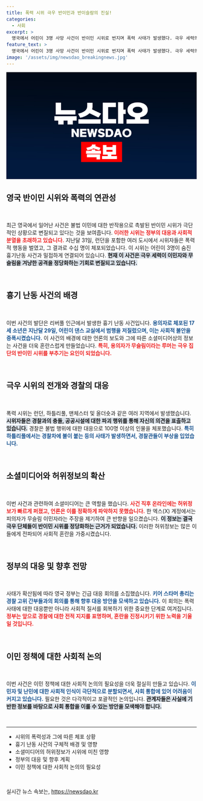 ```yaml
---
title: 폭력 시위 극우 반이민과 반이슬람의 진실!
categories:
  - 사회
excerpt: >
  영국에서 어린이 3명 사망 사건이 반이민 시위로 번지며 폭력 사태가 발생했다. 극우 세력의 시위로 경찰이 100명 이상을 체포하고, 무차별 난동이 이어지는 가운데 정부는 긴급 회의를 소집했다. 진실과 허위정보가 얽히며 긴장이 고조되는 현장을 전한다.
feature_text: >
  영국에서 어린이 3명 사망 사건이 반이민 시위로 번지며 폭력 사태가 발생했다. 극우 세력의 시위로 경찰이 100명 이상을 체포하고, 무차별 난동이 이어지는 가운데 정부는 긴급 회의를 소집했다. 진실과 허위정보가 얽히며 긴장이 고조되는 현장을 전한다.
image: '/assets/img/newsdao_breakingnews.jpg'
---
```


<p><img src="/assets/img/newsdao_breakingnews.jpg" alt="bookingtag 속보" /></p>

<h2 data-ke-size="size26">영국 반이민 시위와 폭력의 연관성</h2>

<p data-ke-size="size16">&nbsp;</p>

<p>최근 영국에서 일어난 사건은 불법 이민에 대한 반작용으로 촉발된 반이민 시위가 극단적인 상황으로 변질되고 있다는 것을 보여줍니다. <b><span style="color: #ee2323;">이러한 시위는 정부의 대응과 사회적 분열을 초래하고 있습니다.</span></b> 지난달 31일, 런던을 포함한 여러 도시에서 시위자들은 폭력적 행동을 벌였고, 그 결과로 수십 명이 체포되었습니다. 이 시위는 어린이 3명이 숨진 흉기난동 사건과 밀접하게 연결되어 있습니다. <b><span style="background-color: #21538527;">현재 이 사건은 극우 세력이 이민자와 무슬림을 겨냥한 공격을 정당화하는 기회로 변질되고 있습니다.</span></b> </p>

<p data-ke-size="size16">&nbsp;</p>

<h2 data-ke-size="size26">흉기 난동 사건의 배경</h2>

<p data-ke-size="size16">&nbsp;</p>

<p>이번 사건의 발단은 리버풀 인근에서 발생한 흉기 난동 사건입니다. <b><span style="color: #1a5490;">용의자로 체포된 17세 소년은 지난달 29일, 어린이 댄스 교실에서 범행을 저질렀으며, 이는 사회적 불안을 증폭시켰습니다.</span></b> 이 사건의 배경에 대한 언론의 보도와 그에 따른 소셜미디어상의 정보는 사건을 더욱 혼란스럽게 만들었습니다. <b><span style="color: #ee2323;">특히, 용의자가 무슬림이라는 루머는 극우 집단의 반이민 시위를 부추기는 요인이 되었습니다.</span></b> </p>

<p data-ke-size="size16">&nbsp;</p>

<h2 data-ke-size="size26">극우 시위의 전개와 경찰의 대응</h2>

<p data-ke-size="size16">&nbsp;</p>

<p>폭력 시위는 런던, 하틀리풀, 맨체스터 및 올더숏과 같은 여러 지역에서 발생했습니다. <b><span style="background-color: #21538527;">시위자들은 경찰과의 충돌, 공공시설에 대한 파괴 행위를 통해 자신의 의견을 표출하고 있습니다.</span></b> 경찰은 불법 행위에 대한 대응으로 100명 이상의 인물을 체포했습니다. <b><span style="color: #1a5490;">특히 하틀리풀에서는 경찰차에 불이 붙는 등의 사태가 발생하면서, 경찰관들이 부상을 입었습니다.</span></b> </p>

<p data-ke-size="size16">&nbsp;</p>

<h2 data-ke-size="size26">소셜미디어와 허위정보의 확산</h2>

<p data-ke-size="size16">&nbsp;</p>

<p>이번 사건과 관련하여 소셜미디어는 큰 역할을 했습니다. <b><span style="color: #ee2323;">사건 직후 온라인에는 허위정보가 빠르게 퍼졌고, 언론은 이를 정확하게 파악하지 못했습니다.</span></b> 한 엑스(X) 계정에서는 피의자가 무슬림 이민자라는 주장을 제기하여 큰 반향을 일으켰습니다. <b><span style="background-color: #21538527;">이 정보는 결국 극우 단체들이 반이민 시위를 정당화하는 근거가 되었습니다.</span></b> 이러한 허위정보는 많은 이들에게 전파되어 사회적 혼란을 가중시켰습니다. </p>

<p data-ke-size="size16">&nbsp;</p>

<h2 data-ke-size="size26">정부의 대응 및 향후 전망</h2>

<p data-ke-size="size16">&nbsp;</p>

<p>사태가 확산됨에 따라 영국 정부는 긴급 대응 회의를 소집했습니다. <b><span style="color: #1a5490;">키어 스타머 총리는 경찰 고위 간부들과의 회의를 통해 향후 대응 방안을 모색하고 있습니다.</span></b> 이 회의는 폭력 사태에 대한 대응뿐만 아니라 사회적 질서를 회복하기 위한 중요한 단계로 여겨집니다. <b><span style="color: #ee2323;">정부는 앞으로 경찰에 대한 전적 지지를 표명하며, 혼란을 진정시키기 위한 노력을 기울일 것입니다.</span></b> </p>

<p data-ke-size="size16">&nbsp;</p>

<h2 data-ke-size="size26">이민 정책에 대한 사회적 논의</h2>

<p data-ke-size="size16">&nbsp;</p>

<p>이번 사건은 이민 정책에 대한 사회적 논의의 필요성을 더욱 절실히 만들고 있습니다. <b><span style="color: #1a5490;">이민자 및 난민에 대한 사회적 인식이 극단적으로 분할되면서, 사회 통합에 있어 어려움이 커지고 있습니다.</span></b> 필요한 것은 다각적이고 포괄적인 논의입니다. <b><span style="background-color: #21538527;">관계자들은 사실에 기반한 정보를 바탕으로 사회 통합을 이룰 수 있는 방안을 모색해야 합니다.</span></b> </p>

<p data-ke-size="size16">&nbsp;</p>

<hr>

<ul>
    <li>시위의 폭력성과 그에 따른 체포 상황</li>
    <li>흉기 난동 사건의 구체적 배경 및 영향</li>
    <li>소셜미디어의 허위정보가 시위에 미친 영향</li>
    <li>정부의 대응 및 향후 계획</li>
    <li>이민 정책에 대한 사회적 논의의 필요성</li>
</ul>

<p data-ke-size="size16">&nbsp;</p>
실시간 뉴스 속보는, <a href="https://newsdao.kr" rel="dofollow">https://newsdao.kr</a>


